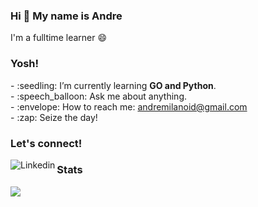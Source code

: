 ### <summary><strong>Hi :wave: My name is Andre</strong></summary>
I'm a fulltime learner :smile:

### Yosh!
<p>
    - :seedling: I’m currently learning <b>GO and Python</b>. </br>
    - :speech_balloon: Ask me about anything.</br>
    - :envelope: How to reach me: <a href="mailto:andremilanoid@gmail.com">andremilanoid@gmail.com</a>  </br>
    - :zap: Seize the day! </br>
<p>
 
### Let's connect!
<p>
<a href="https://www.linkedin.com/in/andremilano">
  <img align="left" alt="Linkedin" src="https://img.shields.io/badge/linkedin-%230077B5.svg?style=for-the-badge&logo=linkedin&logoColor=white" />
</a>
</p>

### Stats
<p>
  <img src="https://github-readme-stats.vercel.app/api/top-langs/?username=moccalatte&langs_count=12&layout=compact" />
</p>
